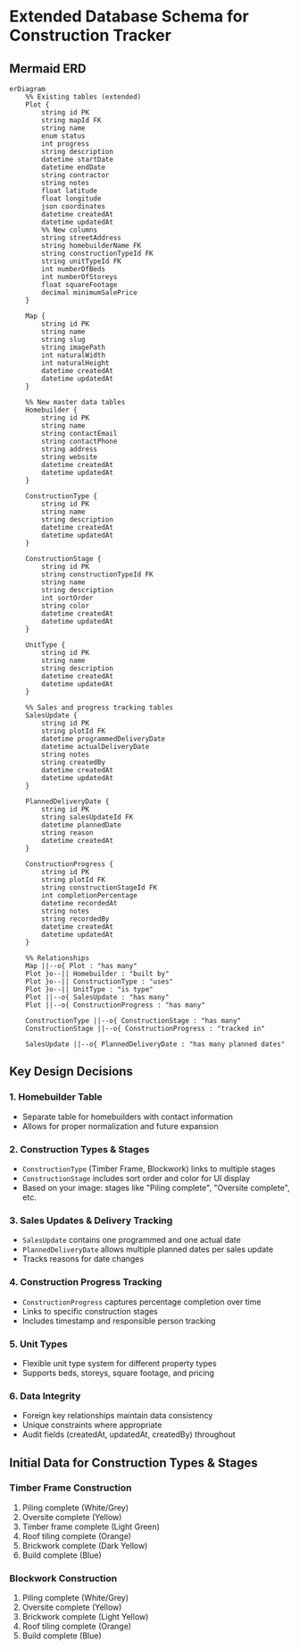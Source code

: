 # Extended Database Schema for Construction Tracker

## Mermaid ERD

```mermaid
erDiagram
    %% Existing tables (extended)
    Plot {
        string id PK
        string mapId FK
        string name
        enum status
        int progress
        string description
        datetime startDate
        datetime endDate
        string contractor
        string notes
        float latitude
        float longitude
        json coordinates
        datetime createdAt
        datetime updatedAt
        %% New columns
        string streetAddress
        string homebuilderName FK
        string constructionTypeId FK
        string unitTypeId FK
        int numberOfBeds
        int numberOfStoreys
        float squareFootage
        decimal minimumSalePrice
    }

    Map {
        string id PK
        string name
        string slug
        string imagePath
        int naturalWidth
        int naturalHeight
        datetime createdAt
        datetime updatedAt
    }

    %% New master data tables
    Homebuilder {
        string id PK
        string name
        string contactEmail
        string contactPhone
        string address
        string website
        datetime createdAt
        datetime updatedAt
    }

    ConstructionType {
        string id PK
        string name
        string description
        datetime createdAt
        datetime updatedAt
    }

    ConstructionStage {
        string id PK
        string constructionTypeId FK
        string name
        string description
        int sortOrder
        string color
        datetime createdAt
        datetime updatedAt
    }

    UnitType {
        string id PK
        string name
        string description
        datetime createdAt
        datetime updatedAt
    }

    %% Sales and progress tracking tables
    SalesUpdate {
        string id PK
        string plotId FK
        datetime programmedDeliveryDate
        datetime actualDeliveryDate
        string notes
        string createdBy
        datetime createdAt
        datetime updatedAt
    }

    PlannedDeliveryDate {
        string id PK
        string salesUpdateId FK
        datetime plannedDate
        string reason
        datetime createdAt
    }

    ConstructionProgress {
        string id PK
        string plotId FK
        string constructionStageId FK
        int completionPercentage
        datetime recordedAt
        string notes
        string recordedBy
        datetime createdAt
        datetime updatedAt
    }

    %% Relationships
    Map ||--o{ Plot : "has many"
    Plot }o--|| Homebuilder : "built by"
    Plot }o--|| ConstructionType : "uses"
    Plot }o--|| UnitType : "is type"
    Plot ||--o{ SalesUpdate : "has many"
    Plot ||--o{ ConstructionProgress : "has many"
    
    ConstructionType ||--o{ ConstructionStage : "has many"
    ConstructionStage ||--o{ ConstructionProgress : "tracked in"
    
    SalesUpdate ||--o{ PlannedDeliveryDate : "has many planned dates"
```

## Key Design Decisions

### 1. **Homebuilder Table**
- Separate table for homebuilders with contact information
- Allows for proper normalization and future expansion

### 2. **Construction Types & Stages**
- `ConstructionType` (Timber Frame, Blockwork) links to multiple stages
- `ConstructionStage` includes sort order and color for UI display
- Based on your image: stages like "Piling complete", "Oversite complete", etc.

### 3. **Sales Updates & Delivery Tracking**
- `SalesUpdate` contains one programmed and one actual date
- `PlannedDeliveryDate` allows multiple planned dates per sales update
- Tracks reasons for date changes

### 4. **Construction Progress Tracking**
- `ConstructionProgress` captures percentage completion over time
- Links to specific construction stages
- Includes timestamp and responsible person tracking

### 5. **Unit Types**
- Flexible unit type system for different property types
- Supports beds, storeys, square footage, and pricing

### 6. **Data Integrity**
- Foreign key relationships maintain data consistency
- Unique constraints where appropriate
- Audit fields (createdAt, updatedAt, createdBy) throughout

## Initial Data for Construction Types & Stages

### Timber Frame Construction
1. Piling complete (White/Grey)
2. Oversite complete (Yellow)
3. Timber frame complete (Light Green)
4. Roof tiling complete (Orange)
5. Brickwork complete (Dark Yellow)
6. Build complete (Blue)

### Blockwork Construction
1. Piling complete (White/Grey)
2. Oversite complete (Yellow)
3. Brickwork complete (Light Yellow)
4. Roof tiling complete (Orange)
5. Build complete (Blue)